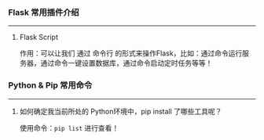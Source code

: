 ### Flask 常用插件介绍

----

1. Flask Script

   作用：可以让我们 通过 命令行 的形式来操作Flask，比如：通过命令运行服务器，通过命令一键设置数据库，通过命令启动定时任务等等！



### Python & Pip 常用命令

----

1. 如何确定我当前所处的 Python环境中，pip install 了哪些工具呢？

   使用命令：`pip list` 进行查看！